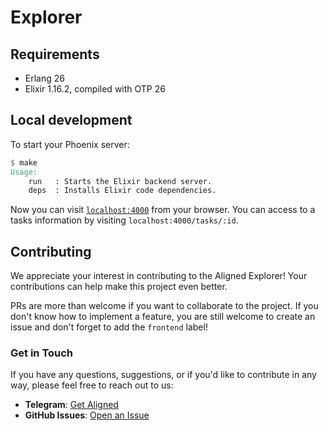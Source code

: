 # Explorer

## Requirements

- Erlang 26
- Elixir 1.16.2, compiled with OTP 26

## Local development

To start your Phoenix server:

```makefile
$ make
Usage:
    run   : Starts the Elixir backend server.
    deps  : Installs Elixir code dependencies.
```

Now you can visit [`localhost:4000`](http://localhost:4000) from your browser.
You can access to a tasks information by visiting `localhost:4000/tasks/:id`.

## Contributing

We appreciate your interest in contributing to the Aligned Explorer! Your contributions can help make this project even better.

PRs are more than welcome if you want to collaborate to the project. If you don't know how to implement a feature, you are still welcome to create an issue and don't forget to add the `frontend` label!

### Get in Touch

If you have any questions, suggestions, or if you'd like to contribute in any way, please feel free to reach out to us:

- **Telegram**: [Get Aligned](https://t.me/alignedlayer)
- **GitHub Issues**: [Open an Issue](https://github.com/yetanotherco/aligned_layer/labels/frontend)
